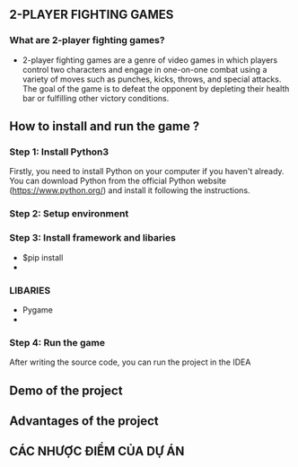 ## 2-PLAYER FIGHTING GAMES
### What are 2-player fighting games?
- 2-player fighting games are a genre of video games in which players control two characters and engage in one-on-one combat using a variety of moves such as punches, kicks, throws, and special attacks. The goal of the game is to defeat the opponent by depleting their health bar or fulfilling other victory conditions.

## How to install and run the game ?

### Step 1: Install Python3
Firstly, you need to install Python on your computer if you haven't already. You can download Python from the official Python website (https://www.python.org/) and install it following the instructions.

### Step 2: Setup environment

### Step 3: Install framework and libaries
- $pip install
-

### LIBARIES
- Pygame
- 
### Step 4: Run the game
After writing the source code, you can run the project in the IDEA 
  
## Demo of the project


## Advantages of the project
## CÁC NHƯỢC ĐIỂM CỦA DỰ ÁN
